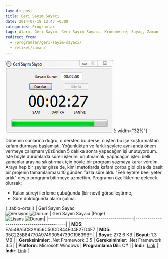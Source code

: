 ```yaml
---
layout: post
title: Geri Sayım Sayacı
date: 2014-07-18 12:43 +0300
categories: Programlar
tags: Alarm, Geri Sayım, Geri Sayım Sayacı, Kronometre, Sayaç, Zaman
redirect_from:
  - /programlar/geri-sayim-sayaci/
  - /etiket/zaman/
---
```

![geri-sayim-sayaci](/images/programlar/geri-sayim-sayaci.png){: width="32%"}

Dönemin sonlarına doğru, o dersten bu derse, o işten bu işe koşturmaktan kafam durmaya başlamıştı. Yoğunluktan ve farklı şeylere aynı anda önem vermeye çalışmam yüzünden 5 dakika sonra yapacağım işi unutuyordum. İşte böyle durumlarda süreli işlerimi unutmamak, yapacağım işleri belli zamanlar arasına sıkıştırmak için böyle bir program yazmaya karar verdim. Araya hep bir şeyler girse de, kimi metotlarda kafam çorba gibi olsa da basit bir projenin tamamlanması 10 günden fazla süre aldı. "Eeh eytere bee, yeter artık" deyip programı bitirmeye azmettim. Programın özelliklerine gelecek olursak;

- Kalan süreyi ilerleme çubuğunda (bir nevi) görselleştirme,
- Süre dolduğunda alarm çalma.

{:.tablo-ortali}
| Geri Sayım Sayacı<br>![Versiyon](https://img.shields.io/badge/Versiyon-1.00-blueviolet.svg?style=flat) ![Durum](https://img.shields.io/badge/Durum-Çalışıyor-success.svg?style=flat) | Geri Sayım Sayacı (Proje)<br>![Lisans](https://img.shields.io/badge/Lisans-MIT-blue.svg?style=flat) ![Durum](https://img.shields.io/badge/Proje-Kodlar_Gözden_Gecirilecek-red.svg?style=flat)|
|----------------------------------------- -|-------------------------------------------|
| **MD5**: EA548A5C82A656C50CD844E04F27D4F7 | **MD5**: 35C225B84770A97493054739C19639BF | 
| **Boyut**: 272.6 KB                       | **Boyut**: 1.3 MB                         |
| **Gereksinimler**: .Net Framework 3.5     | **Gereksinimler**: .Net Framework 3.5     |
| **Platform**: Microsoft Windows           | **Programlama Dili**: C#                  |
| **İndir**: [Link](https://www.dropbox.com/s/y6xmdyenzyz19pj/geri-sayim-sayaci.zip?dl=1)         | **İndir**: [Link](https://www.dropbox.com/s/atl7fjpwovgeb9i/geri-sayim-sayaci-proje.zip?dl=1)                      |